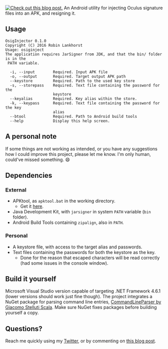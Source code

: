 [![Check out this blog post.](http://robin.lankhorst.link/wp-content/uploads/2016/10/OsigInjector.png)](http://robin.lankhorst.link/?p=177)
An Android utility for injecting Oculus signature files into an APK, and resigning it.
## Usage
```
OsigInjector 0.1.0
Copyright (C) 2016 Robin Lankhorst
Usage: osiginject
The application requires JarSigner from JDK, and that the bin/ folder is in the
 PATH variable.

  -i, --input        Required. Input APK file
  -o, --output       Required. Target output APK path
  --keystore         Required. Path to the used key store
  -s, --storepass    Required. Text file containing the password for the
                     keystore
  --keyalias         Required. Key alias within the store.
  -k, --keypass      Required. Text file containing the password for the key
                     alias
  --btool            Required. Path to Android build tools
  --help             Display this help screen.
```

## A personal note
If some things are not working as intended, or you have any suggestions how I could improve this project, please let me know. I'm only human, could've missed something. 😄 
 
## Dependencies
### External
* APKtool, as `apktool.bat` in the working directory.
	* Get it [here](https://ibotpeaches.github.io/Apktool/).
* Java Development Kit, with `jarsigner` in system `PATH` variable (`bin` folder).
* Android Build Tools containing `zipalign`, also in `PATH`.

### Personal
* A keystore file, with access to the target alias and passwords.
* Text files containing the passwords for both the keystore as the key.
	* Done for the reason that escaped characters will be read correctly (had some issues in the console window).

## Build it yourself
Microsoft Visual Studio version capable of targeting .NET Framework 4.6.1 (lower versions should work just fine though). The project integrates a NuGet package for parsing command line entries, [CommandLineParser by Giacomo Stelluti Scala](https://www.nuget.org/packages/CommandLineParser/). Make sure NuGet fixes packages before building yourself a copy.

## Questions?
Reach me quickly using my [Twitter](http://twitter.com/robinlankhorst), or by commenting on [this blog post](http://robin.lankhorst.link/?p=177).
